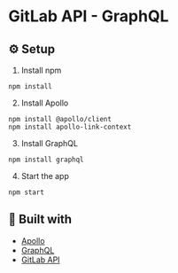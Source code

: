 # GitLab API - GraphQL

## :gear: Setup
1. Install npm
```
npm install
```
2. Install Apollo
```
npm install @apollo/client
npm install apollo-link-context
```

3. Install GraphQL
```
npm install graphql
```

4. Start the app
```
npm start
```

## :wrench: Built with

- [Apollo](https://www.apollographql.com/docs/)
- [GraphQL](https://graphql.org/learn/)
- [GitLab API](https://docs.gitlab.com/ee/api/graphql/)